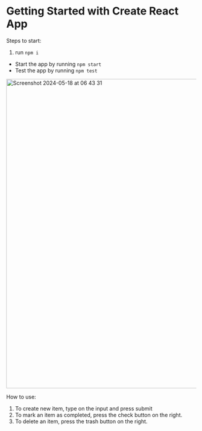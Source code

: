 # Getting Started with Create React App

Steps to start:
1. run `npm i`

- Start the app by running `npm start`
- Test the app by running `npm test`

<img width="820" alt="Screenshot 2024-05-18 at 06 43 31" src="https://github.com/brianlaw033/todo-fn/assets/25007087/23c34d83-5d17-4951-91aa-589c100e4e53">

How to use:
1. To create new item, type on the input and press submit
2. To mark an item as completed, press the check button on the right.
3. To delete an item, press the trash button on the right.
